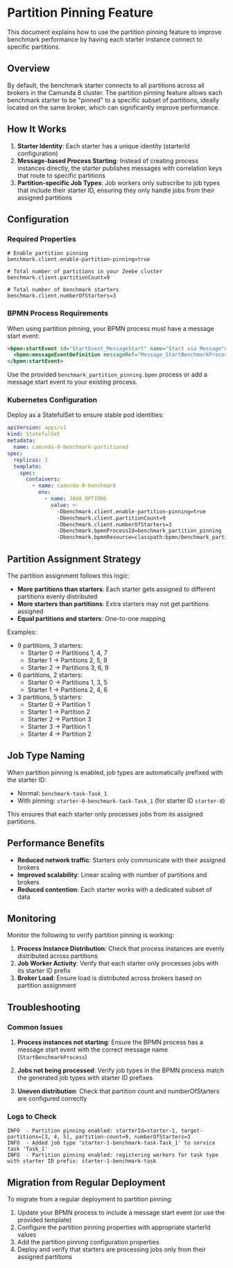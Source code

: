 # Partition Pinning Feature

This document explains how to use the partition pinning feature to improve benchmark performance by having each starter instance connect to specific partitions.

## Overview

By default, the benchmark starter connects to all partitions across all brokers in the Camunda 8 cluster. The partition pinning feature allows each benchmark starter to be "pinned" to a specific subset of partitions, ideally located on the same broker, which can significantly improve performance.

## How It Works

1. **Starter Identity**: Each starter has a unique identity (starterId configuration)
2. **Message-based Process Starting**: Instead of creating process instances directly, the starter publishes messages with correlation keys that route to specific partitions
3. **Partition-specific Job Types**: Job workers only subscribe to job types that include their starter ID, ensuring they only handle jobs from their assigned partitions

## Configuration

### Required Properties

```properties
# Enable partition pinning
benchmark.client.enable-partition-pinning=true

# Total number of partitions in your Zeebe cluster
benchmark.client.partitionCount=9

# Total number of benchmark starters
benchmark.client.numberOfStarters=3
```

### BPMN Process Requirements

When using partition pinning, your BPMN process must have a message start event:

```xml
<bpmn:startEvent id="StartEvent_MessageStart" name="Start via Message">
  <bpmn:messageEventDefinition messageRef="Message_StartBenchmarkProcess" />
</bpmn:startEvent>
```

Use the provided `benchmark_partition_pinning.bpmn` process or add a message start event to your existing process.

### Kubernetes Configuration

Deploy as a StatefulSet to ensure stable pod identities:

```yaml
apiVersion: apps/v1
kind: StatefulSet
metadata:
  name: camunda-8-benchmark-partitioned
spec:
  replicas: 3
  template:
    spec:
      containers:
        - name: camunda-8-benchmark
          env:
            - name: JAVA_OPTIONS
              value: >-
                -Dbenchmark.client.enable-partition-pinning=true
                -Dbenchmark.client.partitionCount=9
                -Dbenchmark.client.numberOfStarters=3
                -Dbenchmark.bpmnProcessId=benchmark_partition_pinning
                -Dbenchmark.bpmnResource=classpath:bpmn/benchmark_partition_pinning.bpmn
```

## Partition Assignment Strategy

The partition assignment follows this logic:

- **More partitions than starters**: Each starter gets assigned to different partitions evenly distributed
- **More starters than partitions**: Extra starters may not get partitions assigned
- **Equal partitions and starters**: One-to-one mapping

Examples:
- 9 partitions, 3 starters: 
  - Starter 0 → Partitions 1, 4, 7
  - Starter 1 → Partitions 2, 5, 8  
  - Starter 2 → Partitions 3, 6, 9
- 6 partitions, 2 starters:
  - Starter 0 → Partitions 1, 3, 5
  - Starter 1 → Partitions 2, 4, 6
- 3 partitions, 5 starters:
  - Starter 0 → Partition 1
  - Starter 1 → Partition 2
  - Starter 2 → Partition 3
  - Starter 3 → Partition 1
  - Starter 4 → Partition 2

## Job Type Naming

When partition pinning is enabled, job types are automatically prefixed with the starter ID:

- Normal: `benchmark-task-Task_1`
- With pinning: `starter-0-benchmark-task-Task_1` (for starter ID `starter-0`)

This ensures that each starter only processes jobs from its assigned partitions.

## Performance Benefits

- **Reduced network traffic**: Starters only communicate with their assigned brokers
- **Improved scalability**: Linear scaling with number of partitions and brokers
- **Reduced contention**: Each starter works with a dedicated subset of data

## Monitoring

Monitor the following to verify partition pinning is working:

1. **Process Instance Distribution**: Check that process instances are evenly distributed across partitions
2. **Job Worker Activity**: Verify that each starter only processes jobs with its starter ID prefix
3. **Broker Load**: Ensure load is distributed across brokers based on partition assignment

## Troubleshooting

### Common Issues

1. **Process instances not starting**: Ensure the BPMN process has a message start event with the correct message name (`StartBenchmarkProcess`)

2. **Jobs not being processed**: Verify job types in the BPMN process match the generated job types with starter ID prefixes

3. **Uneven distribution**: Check that partition count and numberOfStarters are configured correctly

### Logs to Check

```
INFO  - Partition pinning enabled: starterId=starter-1, target-partitions=[3, 4, 5], partition-count=9, numberOfStarters=3
INFO  - Added job type 'starter-1-benchmark-task-Task_1' to service task 'Task_1'
INFO  - Partition pinning enabled: registering workers for task type with starter ID prefix: starter-1-benchmark-task
```

## Migration from Regular Deployment

To migrate from a regular deployment to partition pinning:

1. Update your BPMN process to include a message start event (or use the provided template)
2. Configure the partition pinning properties with appropriate starterId values
3. Add the partition pinning configuration properties  
4. Deploy and verify that starters are processing jobs only from their assigned partitions